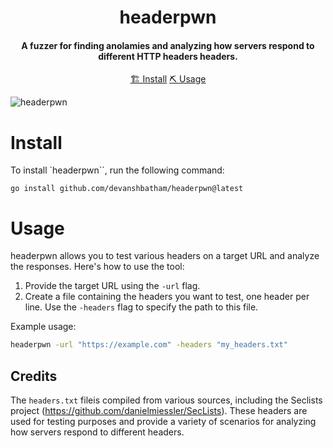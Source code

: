 <h1 align="center">
    headerpwn
  <br>
</h1>

<h4 align="center">A fuzzer for finding anolamies and analyzing how servers respond to different HTTP headers headers.</h4>


<p align="center">
  <a href="#install">🏗️ Install</a>
  <a href="#usage">⛏️ Usage</a>
  <br>
</p>


![headerpwn](https://github.com/your-username/headerpwn/blob/main/static/headerpwn.png?raw=true)

# Install
To install `headerpwn``, run the following command:

```
go install github.com/devanshbatham/headerpwn@latest
```

# Usage
headerpwn allows you to test various headers on a target URL and analyze the responses. Here's how to use the tool:

1. Provide the target URL using the `-url` flag.
2. Create a file containing the headers you want to test, one header per line. Use the `-headers` flag to specify the path to this file.

Example usage:
```sh
headerpwn -url "https://example.com" -headers "my_headers.txt"
```


## Credits
The `headers.txt` fileis compiled from various sources, including the Seclists project (https://github.com/danielmiessler/SecLists). These headers are used for testing purposes and provide a variety of scenarios for analyzing how servers respond to different headers.

